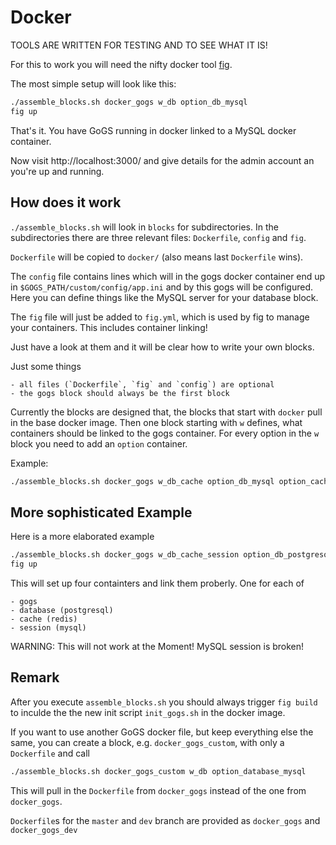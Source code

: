 Docker
======

TOOLS ARE WRITTEN FOR TESTING AND TO SEE WHAT IT IS!

For this to work you will need the nifty docker tool [fig].

The most simple setup will look like this:

```sh
./assemble_blocks.sh docker_gogs w_db option_db_mysql
fig up

```

That's it. You have GoGS running in docker linked to a MySQL docker container.

Now visit http://localhost:3000/ and give details for the admin account an you're up and running.


How does it work
----------------

`./assemble_blocks.sh` will look in `blocks` for subdirectories.
In the subdirectories there are three relevant files: `Dockerfile`, `config` and `fig`.

`Dockerfile` will be copied to `docker/` (also means last `Dockerfile` wins).

The `config` file contains lines which will in the gogs docker container end up in `$GOGS_PATH/custom/config/app.ini` and by this gogs will be configured.
Here you can define things like the MySQL server for your database block.

The `fig` file will just be added to `fig.yml`, which is used by fig to manage your containers.
This includes container linking!

Just have a look at them and it will be clear how to write your own blocks.

Just some things

    - all files (`Dockerfile`, `fig` and `config`) are optional
    - the gogs block should always be the first block

Currently the blocks are designed that, the blocks that start with `docker` pull in the base docker image.
Then one block starting with `w` defines, what containers should be linked to the gogs container.
For every option in the `w` block you need to add an `option` container.

Example:

```sh
./assemble_blocks.sh docker_gogs w_db_cache option_db_mysql option_cache_redis
```


More sophisticated Example
--------------------------

Here is a more elaborated example

```sh
./assemble_blocks.sh docker_gogs w_db_cache_session option_db_postgresql option_cache_redis option_session_mysql
fig up
```

This will set up four containters and link them proberly. One for each of

    - gogs
    - database (postgresql)
    - cache (redis)
    - session (mysql)

WARNING: This will not work at the Moment! MySQL session is broken!


Remark
------

After you execute `assemble_blocks.sh` you should always trigger `fig build` to inculde the the new init script `init_gogs.sh` in the docker image.

If you want to use another GoGS docker file, but keep everything else the same, you can create a block, e.g. `docker_gogs_custom`, with only a `Dockerfile` and call

```sh
./assemble_blocks.sh docker_gogs_custom w_db option_database_mysql
```

This will pull in the `Dockerfile` from `docker_gogs` instead of the one from `docker_gogs`.

`Dockerfile`s for the `master` and `dev` branch are provided as `docker_gogs` and `docker_gogs_dev`


[fig]:http://www.fig.sh/
